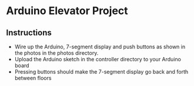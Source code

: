 # Arduino Elevator Project

## Instructions

* Wire up the Arduino, 7-segment display and push buttons as shown in the photos in the photos directory.
* Upload the Arduino sketch in the controller directory to your Arduino board
* Pressing buttons should make the 7-segment display go back and forth between floors
